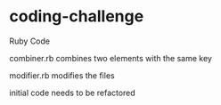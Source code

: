 # coding-challenge

Ruby Code 

combiner.rb combines two elements with the same key

modifier.rb modifies the files

initial code needs to be refactored